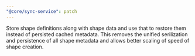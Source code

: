 ```yaml
---
"@core/sync-service": patch
---
```


Store shape definitions along with shape data and use that to restore them instead of persisted cached metadata. This removes the unified serilization and persistence of all shape metadata and allows better scaling of speed of shape creation.
